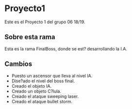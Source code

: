 # Proyecto1

Este es el Proyecto 1 del grupo 06 18/19.

## Sobre esta rama

Esta es la rama FinalBoss, donde se est? desarrollando la I.A.

## Cambios

- Puesto un ascensor que lleva al nivel IA.
- Dise?ado el nivel del boss final.
- Creado el objeto IA.
- Creado un objeto C?lula.
- Creado el ataque sweeping laser.
- Creado el ataque bullet storm.
